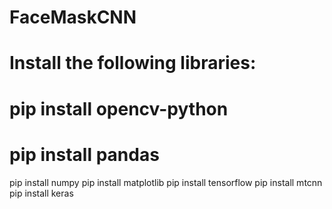 # FaceMaskCNN

# Install the following libraries:

# pip install opencv-python
# pip install pandas
pip install numpy
pip install matplotlib
pip install tensorflow
pip install mtcnn
pip install keras
